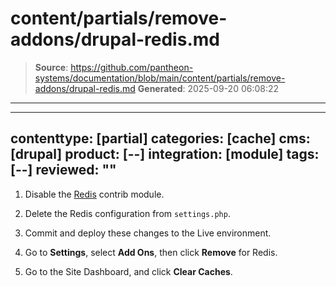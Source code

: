 # content/partials/remove-addons/drupal-redis.md

> **Source**: https://github.com/pantheon-systems/documentation/blob/main/content/partials/remove-addons/drupal-redis.md
> **Generated**: 2025-09-20 06:08:22

---

---
contenttype: [partial]
categories: [cache]
cms: [drupal]
product: [--]
integration: [module]
tags: [--]
reviewed: ""
---

1. Disable the [Redis](https://www.drupal.org/project/redis) contrib module.

1. Delete the Redis configuration from `settings.php`.

1. Commit and deploy these changes to the Live environment.

1. Go to <Icon icon="gear" /> **Settings**, select **Add Ons**, then click **Remove** for Redis.

1. Go to the Site Dashboard, and click <Icon icon="cleaning" /> **Clear Caches**.

